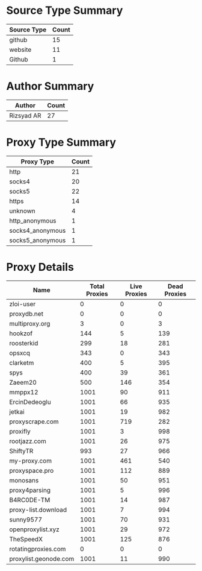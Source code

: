 # Source Type Summary

| Source Type | Count |
|-------------|-------|
| github | 15 |
| website | 11 |
| Github | 1 |


# Author Summary

| Author | Count |
|--------|-------|
| Rizsyad AR | 27 |


# Proxy Type Summary

| Proxy Type | Count |
|------------|-------|
| http | 21 |
| socks4 | 20 |
| socks5 | 22 |
| https | 14 |
| unknown | 4 |
| http_anonymous | 1 |
| socks4_anonymous | 1 |
| socks5_anonymous | 1 |


# Proxy Details

| Name | Total Proxies | Live Proxies | Dead Proxies |
|------|---------------|--------------|---------------|
| zloi-user | 0 | 0 | 0 |
| proxydb.net | 0 | 0 | 0 |
| multiproxy.org | 3 | 0 | 3 |
| hookzof | 144 | 5 | 139 |
| roosterkid | 299 | 18 | 281 |
| opsxcq | 343 | 0 | 343 |
| clarketm | 400 | 5 | 395 |
| spys | 400 | 39 | 361 |
| Zaeem20 | 500 | 146 | 354 |
| mmppx12 | 1001 | 90 | 911 |
| ErcinDedeoglu | 1001 | 66 | 935 |
| jetkai | 1001 | 19 | 982 |
| proxyscrape.com | 1001 | 719 | 282 |
| proxifly | 1001 | 3 | 998 |
| rootjazz.com | 1001 | 26 | 975 |
| ShiftyTR | 993 | 27 | 966 |
| my-proxy.com | 1001 | 461 | 540 |
| proxyspace.pro | 1001 | 112 | 889 |
| monosans | 1001 | 50 | 951 |
| proxy4parsing | 1001 | 5 | 996 |
| B4RC0DE-TM | 1001 | 14 | 987 |
| proxy-list.download | 1001 | 7 | 994 |
| sunny9577 | 1001 | 70 | 931 |
| openproxylist.xyz | 1001 | 29 | 972 |
| TheSpeedX | 1001 | 125 | 876 |
| rotatingproxies.com | 0 | 0 | 0 |
| proxylist.geonode.com | 1001 | 11 | 990 |
